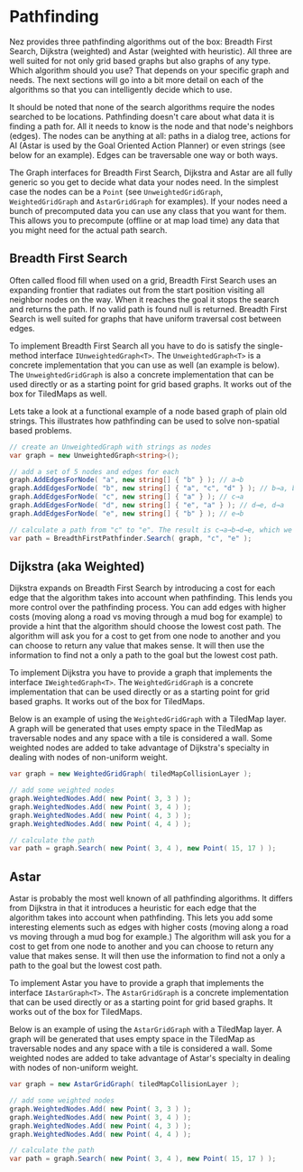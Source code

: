 # Pathfinding

Nez provides three pathfinding algorithms out of the box: Breadth First Search, Dijkstra \(weighted\) and Astar \(weighted with heuristic\). All three are well suited for not only grid based graphs but also graphs of any type. Which algorithm should you use? That depends on your specific graph and needs. The next sections will go into a bit more detail on each of the algorithms so that you can intelligently decide which to use.

It should be noted that none of the search algorithms require the nodes searched to be locations. Pathfinding doesn't care about what data it is finding a path for. All it needs to know is the node and that node's neighbors \(edges\). The nodes can be anything at all: paths in a dialog tree, actions for AI \(Astar is used by the Goal Oriented Action Planner\) or even strings \(see below for an example\). Edges can be traversable one way or both ways.

The Graph interfaces for Breadth First Search, Dijkstra and Astar are all fully generic so you get to decide what data your nodes need. In the simplest case the nodes can be a `Point` \(see `UnweightedGridGraph`, `WeightedGridGraph` and `AstarGridGraph` for examples\). If your nodes need a bunch of precomputed data you can use any class that you want for them. This allows you to precompute \(offline or at map load time\) any data that you might need for the actual path search.

## Breadth First Search

Often called flood fill when used on a grid, Breadth First Search uses an expanding frontier that radiates out from the start position visiting all neighbor nodes on the way. When it reaches the goal it stops the search and returns the path. If no valid path is found null is returned. Breadth First Search is well suited for graphs that have uniform traversal cost between edges.

To implement Breadth First Search all you have to do is satisfy the single-method interface `IUnweightedGraph<T>`. The `UnweightedGraph<T>` is a concrete implementation that you can use as well \(an example is below\). The `UnweightedGridGraph` is also a concrete implementation that can be used directly or as a starting point for grid based graphs. It works out of the box for TiledMaps as well.

Lets take a look at a functional example of a node based graph of plain old strings. This illustrates how pathfinding can be used to solve non-spatial based problems.

```csharp
// create an UnweightedGraph with strings as nodes
var graph = new UnweightedGraph<string>();

// add a set of 5 nodes and edges for each
graph.AddEdgesForNode( "a", new string[] { "b" } ); // a→b
graph.AddEdgesForNode( "b", new string[] { "a", "c", "d" } ); // b→a, b→c, b→d
graph.AddEdgesForNode( "c", new string[] { "a" } ); // c→a
graph.AddEdgesForNode( "d", new string[] { "e", "a" } ); // d→e, d→a
graph.AddEdgesForNode( "e", new string[] { "b" } ); // e→b

// calculate a path from "c" to "e". The result is c→a→b→d→e, which we can confirm by looking at the edge comments above.
var path = BreadthFirstPathfinder.Search( graph, "c", "e" );
```

## Dijkstra \(aka Weighted\)

Dijkstra expands on Breadth First Search by introducing a cost for each edge that the algorithm takes into account when pathfinding. This lends you more control over the pathfinding process. You can add edges with higher costs \(moving along a road vs moving through a mud bog for example\) to provide a hint that the algorithm should choose the lowest cost path. The algorithm will ask you for a cost to get from one node to another and you can choose to return any value that makes sense. It will then use the information to find not a only a path to the goal but the lowest cost path.

To implement Dijkstra you have to provide a graph that implements the interface `IWeightedGraph<T>`. The `WeightedGridGraph` is a concrete implementation that can be used directly or as a starting point for grid based graphs. It works out of the box for TiledMaps.

Below is an example of using the `WeightedGridGraph` with a TiledMap layer. A graph will be generated that uses empty space in the TiledMap as traversable nodes and any space with a tile is considered a wall. Some weighted nodes are added to take advantage of Dijkstra's specialty in dealing with nodes of non-uniform weight.

```csharp
var graph = new WeightedGridGraph( tiledMapCollisionLayer );

// add some weighted nodes
graph.WeightedNodes.Add( new Point( 3, 3 ) );
graph.WeightedNodes.Add( new Point( 3, 4 ) );
graph.WeightedNodes.Add( new Point( 4, 3 ) );
graph.WeightedNodes.Add( new Point( 4, 4 ) );

// calculate the path
var path = graph.Search( new Point( 3, 4 ), new Point( 15, 17 ) );
```

## Astar

Astar is probably the most well known of all pathfinding algorithms. It differs from Dijkstra in that it introduces a heuristic for each edge that the algorithm takes into account when pathfinding. This lets you add some interesting elements such as edges with higher costs \(moving along a road vs moving through a mud bog for example.\) The algorithm will ask you for a cost to get from one node to another and you can choose to return any value that makes sense. It will then use the information to find not a only a path to the goal but the lowest cost path.

To implement Astar you have to provide a graph that implements the interface `IAstarGraph<T>`. The `AstarGridGraph` is a concrete implementation that can be used directly or as a starting point for grid based graphs. It works out of the box for TiledMaps.

Below is an example of using the `AstarGridGraph` with a TiledMap layer. A graph will be generated that uses empty space in the TiledMap as traversable nodes and any space with a tile is considered a wall. Some weighted nodes are added to take advantage of Astar's specialty in dealing with nodes of non-uniform weight.

```csharp
var graph = new AstarGridGraph( tiledMapCollisionLayer );

// add some weighted nodes
graph.WeightedNodes.Add( new Point( 3, 3 ) );
graph.WeightedNodes.Add( new Point( 3, 4 ) );
graph.WeightedNodes.Add( new Point( 4, 3 ) );
graph.WeightedNodes.Add( new Point( 4, 4 ) );

// calculate the path
var path = graph.Search( new Point( 3, 4 ), new Point( 15, 17 ) );
```

